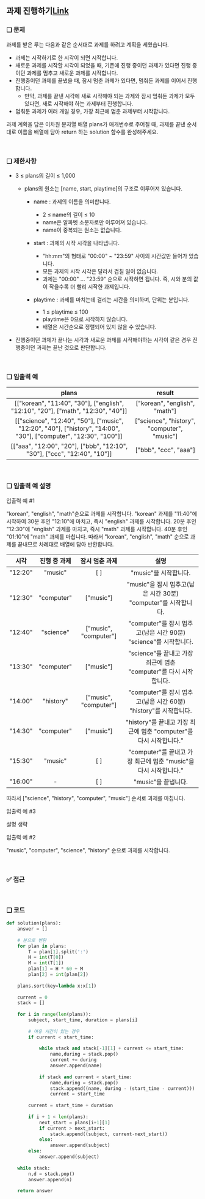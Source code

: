 ## 과제 진행하기[Link](https://school.programmers.co.kr/learn/courses/30/lessons/176962)

### ❑ 문제
과제를 받은 루는 다음과 같은 순서대로 과제를 하려고 계획을 세웠습니다.

- 과제는 시작하기로 한 시각이 되면 시작합니다.
- 새로운 과제를 시작할 시각이 되었을 때, 기존에 진행 중이던 과제가 있다면 진행 중이던 과제를 멈추고 새로운 과제를 시작합니다.
- 진행중이던 과제를 끝냈을 때, 잠시 멈춘 과제가 있다면, 멈춰둔 과제를 이어서 진행합니다. 
    - 만약, 과제를 끝낸 시각에 새로 시작해야 되는 과제와 잠시 멈춰둔 과제가 모두 있다면, 새로 시작해야 하는 과제부터 진행합니다.
- 멈춰둔 과제가 여러 개일 경우, 가장 최근에 멈춘 과제부터 시작합니다.

과제 계획을 담은 이차원 문자열 배열 plans가 매개변수로 주어질 때, 과제를 끝낸 순서대로 이름을 배열에 담아 return 하는 solution 함수를 완성해주세요.

<br>

### ❑ 제한사항
- 3 ≤ plans의 길이 ≤ 1,000
    - plans의 원소는 [name, start, playtime]의 구조로 이루어져 있습니다.

        - name : 과제의 이름을 의미합니다.
            - 2 ≤ name의 길이 ≤ 10
            - name은 알파벳 소문자로만 이루어져 있습니다.
            - name이 중복되는 원소는 없습니다.

        - start : 과제의 시작 시각을 나타냅니다.
            - "hh:mm"의 형태로 "00:00" ~ "23:59" 사이의 시간값만 들어가 있습니다.
            - 모든 과제의 시작 시각은 달라서 겹칠 일이 없습니다.
            - 과제는 "00:00" ... "23:59" 순으로 시작하면 됩니다. 즉, 시와 분의 값이 작을수록 더 빨리 시작한 과제입니다.

        - playtime : 과제를 마치는데 걸리는 시간을 의미하며, 단위는 분입니다.
            - 1 ≤ playtime ≤ 100
            - playtime은 0으로 시작하지 않습니다.
            - 배열은 시간순으로 정렬되어 있지 않을 수 있습니다.

- 진행중이던 과제가 끝나는 시각과 새로운 과제를 시작해야하는 시각이 같은 경우 
진행중이던 과제는 끝난 것으로 판단합니다.

<br>

### ❑ 입출력 예
| plans | result |
|:-----------------:|:------------:|
|[["korean", "11:40", "30"], ["english", "12:10", "20"], ["math", "12:30", "40"]]|["korean", "english", "math"]|
|[["science", "12:40", "50"], ["music", "12:20", "40"], ["history", "14:00", "30"], ["computer", "12:30", "100"]]|["science", "history", "computer", "music"]|
|[["aaa", "12:00", "20"], ["bbb", "12:10", "30"], ["ccc", "12:40", "10"]]|["bbb", "ccc", "aaa"]|


<br>

### ❑ 입출력 예 설명
입출력 예 #1

"korean", "english", "math"순으로 과제를 시작합니다. "korean" 과제를 "11:40"에 시작하여 30분 후인 "12:10"에 마치고, 즉시 "english" 과제를 시작합니다. 20분 후인 "12:30"에 "english" 과제를 마치고, 즉시 "math" 과제를 시작합니다. 40분 후인 "01:10"에 "math" 과제를 마칩니다. 따라서 "korean", "english", "math" 순으로 과제를 끝내므로 차례대로 배열에 담아 반환합니다.

|시각|진행 중 과제|잠시 멈춘 과제|설명|
|:-----------------:|:------------:|:------------:|:------------:|
|"12:20"|	"music"|	[ ]|	"music"을 시작합니다.|
|"12:30"|	"computer"|	["music"]|	"music"을 잠시 멈추고(남은 시간 30분) "computer"를 시작합니다.|
|"12:40"|	"science"|	["music", "computer"]|	"computer"를 잠시 멈추고(남은 시간 90분) "science"를 시작합니다.|
|"13:30"|	"computer"|	["music"]|	"science"를 끝내고 가장 최근에 멈춘 "computer"를 다시 시작합니다.|
|"14:00"|	"history"|	["music", "computer"]|	"computer"를 잠시 멈추고(남은 시간 60분) "history"를 시작합니다.|
|"14:30"|	"computer"|	["music"]|	"history"를 끝내고 가장 최근에 멈춘 "computer"를 다시 시작합니다."|
|"15:30"|	"music"|	[ ]|	"computer"를 끝내고 가장 최근에 멈춘 "music"을 다시 시작합니다."|
|"16:00"|	-	|[ ]|	"music"을 끝냅니다.|



따라서 ["science", "history", "computer", "music"] 순서로 과제를 마칩니다.

입출력 예 #3

설명 생략

입출력 예 #2

"music", "computer", "science", "history" 순으로 과제를 시작합니다.

<br>

### ✅ 접근
<!-- - 시간 변환 함수 (time_to_minutes):

    주어진 "hh:mm" 형식의 시간을 분 단위로 변환하는 함수입니다. 이를 통해 시간을 쉽게 비교하고 계산할 수 있습니다.

    <br>

- 계획 정렬:

    모든 과제를 시작 시간 기준으로 정렬합니다. 이로 인해 시간 순서대로 과제를 처리할 수 있게 됩니다.

    <br>

- 스택 관리:

    스택을 이용해 중단된 과제를 관리합니다. 과제를 멈출 때 스택에 넣고, 나중에 과제를 다시 진행할 때 스택에서 꺼내어 처리합니다.
    스택은 LIFO 구조로 가장 최근에 멈춘 과제를 우선적으로 다시 처리하게끔 합니다.

    <br>

- 과제 처리:

    현재 시간과 다음 과제의 시작 시간을 비교하여 여유가 있는 경우 스택에서 멈춘 과제를 완료합니다.
    여유 시간이 부족할 경우, 남은 시간을 갱신하여 스택에 다시 넣습니다.
    새 과제를 시작하고, 그 과제의 종료 시각과 다음 과제의 시작 시각을 비교해 필요 시 멈추고 스택에 넣습니다.

    <br>

- 스택에 남은 과제 처리:

    모든 과제를 처리한 후에도 스택에 남아 있는 과제가 있을 수 있으므로, 이를 마지막에 모두 처리합니다. -->


<br>

### ❑ 코드
```Python
def solution(plans):
    answer = []
    
    # 분으로 변환
    for plan in plans:
        T = plan[1].split(':')
        H = int(T[0])
        M = int(T[1])
        plan[1] = H * 60 + M
        plan[2] = int(plan[2])
    
    plans.sort(key=lambda x:x[1])
    
    current = 0
    stack = []
    
    for i in range(len(plans)):
        subject, start_time, duration = plans[i]
        
        # 여유 시간이 있는 경우
        if current < start_time:
            
            while stack and stack[-1][1] + current <= start_time:
                name,during = stack.pop()
                current += during
                answer.append(name)
                
            if stack and current < start_time:
                name,during = stack.pop()
                stack.append((name, during - (start_time - current)))
                current = start_time
        
        current = start_time + duration
        
        if i + 1 < len(plans):
            next_start = plans[i+1][1]
            if current > next_start:
                stack.append((subject, current-next_start))
            else:
                answer.append(subject)
        else:
            answer.append(subject)
    
    while stack:
        n,d = stack.pop()
        answer.append(n)
    
    return answer

```